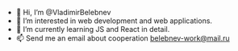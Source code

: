 - 👋 Hi, I’m @VladimirBelebnev
- 👀 I’m interested in web development and web applications.
- 🌱 I’m currently learning JS and React in detail.
- 📫 Send me an email about cooperation belebnev-work@mail.ru

